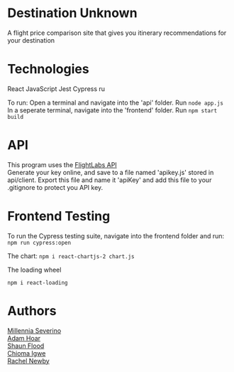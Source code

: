 # Destination Unknown

A flight price comparison site that gives you itinerary recommendations for your destination

# Technologies

React
JavaScript
Jest
Cypress ru

To run:
Open a terminal and navigate into the 'api' folder. Run `node app.js` <br>
In a seperate terminal, navigate into the 'frontend' folder. Run `npm start build`

# API

This program uses the [FlightLabs API](https://www.goflightlabs.com/) <br>
Generate your key online, and save to a file named 'apikey.js' stored in api/client. Export this file and name it 'apiKey' and add this file to your .gitignore to protect you API key.

# Frontend Testing

To run the Cypress testing suite, navigate into the frontend folder and run:
`npm run cypress:open`

The chart:
`npm i react-chartjs-2 chart.js`

The loading wheel

`npm i react-loading`

# Authors

[Millennia Severino](https://github.com/MillieKS) <br>
[Adam Hoar](https://github.com/amh4) <br>
[Shaun Flood](https://github.com/ShaunFlood) <br>
[Chioma Igwe](https://github.com/UserChi) <br>
[Rachel Newby](https://github.com/rachelnewby) <br>
